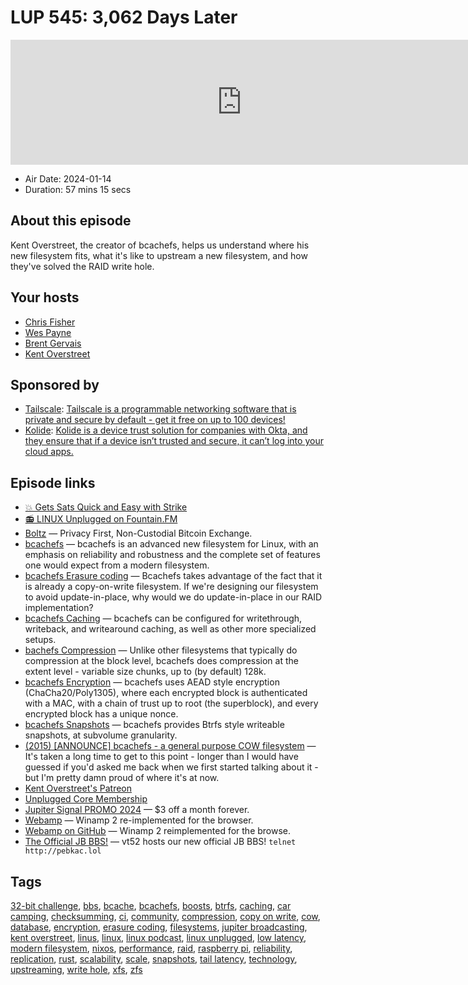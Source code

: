 # LUP 545: 3,062 Days Later

<iframe src="https://player.fireside.fm/v2/RUkczH-V+1S4LfT5e?theme=dark" width="740" height="200" frameborder="0" scrolling="no"></iframe>

* Air Date: 2024-01-14
* Duration: 57 mins 15 secs

## About this episode

Kent Overstreet, the creator of bcachefs, helps us understand where his new filesystem fits, what it's like to upstream a new filesystem, and how they've solved the RAID write hole.

## Your hosts
* [Chris Fisher](https://linuxunplugged.com/hosts/chrislas)
* [Wes Payne](https://linuxunplugged.com/hosts/wes)
* [Brent Gervais](https://linuxunplugged.com/hosts/brent)
* [Kent Overstreet](https://linuxunplugged.com/guests/kentoverstreet)

## Sponsored by

  * [Tailscale](http://tailscale.com/linuxunplugged): [Tailscale is a programmable networking software that is private and secure by default - get it free on up to 100 devices!](http://tailscale.com/linuxunplugged)
  * [Kolide](https://kolide.com/unplugged): [Kolide is a device trust solution for companies with Okta, and they ensure that if a device isn’t trusted and secure, it can’t log into your cloud apps.](https://kolide.com/unplugged)



## Episode links

  * [💥 Gets Sats Quick and Easy with Strike](https://strike.me/ "💥 Gets Sats Quick and Easy with Strike")
  * [📻 LINUX Unplugged on Fountain.FM](https://www.fountain.fm/show/dWiuBeqpDSM86AwXRXov "📻 LINUX Unplugged on Fountain.FM")
  * [Boltz](https://boltz.exchange/ "Boltz") — Privacy First, Non-Custodial Bitcoin Exchange.
  * [bcachefs](https://bcachefs.org/ "bcachefs") — bcachefs is an advanced new filesystem for Linux, with an emphasis on reliability and robustness and the complete set of features one would expect from a modern filesystem. 
  * [bcachefs Erasure coding](https://bcachefs.org/ErasureCoding/ "bcachefs Erasure coding") — Bcachefs takes advantage of the fact that it is already a copy-on-write filesystem. If we're designing our filesystem to avoid update-in-place, why would we do update-in-place in our RAID implementation?
  * [bcachefs Caching](https://bcachefs.org/Caching/ "bcachefs Caching") — bcachefs can be configured for writethrough, writeback, and writearound caching, as well as other more specialized setups. 
  * [bachefs Compression](https://bcachefs.org/Compression/ "bachefs Compression") — Unlike other filesystems that typically do compression at the block level, bcachefs does compression at the extent level - variable size chunks, up to (by default) 128k.
  * [bcachefs Encryption](https://bcachefs.org/Encryption/ "bcachefs Encryption") — bcachefs uses AEAD style encryption (ChaCha20/Poly1305), where each encrypted block is authenticated with a MAC, with a chain of trust up to root (the superblock), and every encrypted block has a unique nonce. 
  * [bcachefs Snapshots](https://bcachefs.org/Snapshots/ "bcachefs Snapshots") — bcachefs provides Btrfs style writeable snapshots, at subvolume granularity. 
  * [(2015) [ANNOUNCE] bcachefs - a general purpose COW filesystem](https://lkml.org/lkml/2015/8/21/22 "\(2015\) \[ANNOUNCE\] bcachefs - a general purpose COW filesystem") — It's taken a long time to get to this point - longer than I would have guessed if you'd asked me back when we first started talking about it - but I'm pretty damn proud of where it's at now.
  * [Kent Overstreet's Patreon](https://www.patreon.com/bcachefs "Kent Overstreet's Patreon")
  * [Unplugged Core Membership](https://unpluggedcore.com/ "Unplugged Core Membership")
  * [Jupiter Signal PROMO 2024](https://jupitersignal.memberful.com/checkout?plan=74364&coupon=2024 "Jupiter Signal PROMO 2024") — $3 off a month forever. 
  * [Webamp](https://webamp.org/ "Webamp") — Winamp 2 re-implemented for the browser. 
  * [Webamp on GitHub](https://github.com/captbaritone/webamp "Webamp on GitHub") — Winamp 2 reimplemented for the browse. 
  * [The Official JB BBS!](http://pebkac.lol "The Official JB BBS!") — vt52 hosts our new official JB BBS! `telnet http://pebkac.lol`



## Tags

[32-bit challenge](https://linuxunplugged.com/tags/32-bit%20challenge), [bbs](https://linuxunplugged.com/tags/bbs), [bcache](https://linuxunplugged.com/tags/bcache), [bcachefs](https://linuxunplugged.com/tags/bcachefs), [boosts](https://linuxunplugged.com/tags/boosts), [btrfs](https://linuxunplugged.com/tags/btrfs), [caching](https://linuxunplugged.com/tags/caching), [car camping](https://linuxunplugged.com/tags/car%20camping), [checksumming](https://linuxunplugged.com/tags/checksumming), [ci](https://linuxunplugged.com/tags/ci), [community](https://linuxunplugged.com/tags/community), [compression](https://linuxunplugged.com/tags/compression), [copy on write](https://linuxunplugged.com/tags/copy%20on%20write), [cow](https://linuxunplugged.com/tags/cow), [database](https://linuxunplugged.com/tags/database), [encryption](https://linuxunplugged.com/tags/encryption), [erasure coding](https://linuxunplugged.com/tags/erasure%20coding), [filesystems](https://linuxunplugged.com/tags/filesystems), [jupiter broadcasting](https://linuxunplugged.com/tags/jupiter%20broadcasting), [kent overstreet](https://linuxunplugged.com/tags/kent%20overstreet), [linus](https://linuxunplugged.com/tags/linus), [linux](https://linuxunplugged.com/tags/linux), [linux podcast](https://linuxunplugged.com/tags/linux%20podcast), [linux unplugged](https://linuxunplugged.com/tags/linux%20unplugged), [low latency](https://linuxunplugged.com/tags/low%20latency), [modern filesystem](https://linuxunplugged.com/tags/modern%20filesystem), [nixos](https://linuxunplugged.com/tags/nixos), [performance](https://linuxunplugged.com/tags/performance), [raid](https://linuxunplugged.com/tags/raid), [raspberry pi](https://linuxunplugged.com/tags/raspberry%20pi), [reliability](https://linuxunplugged.com/tags/reliability), [replication](https://linuxunplugged.com/tags/replication), [rust](https://linuxunplugged.com/tags/rust), [scalability](https://linuxunplugged.com/tags/scalability), [scale](https://linuxunplugged.com/tags/scale), [snapshots](https://linuxunplugged.com/tags/snapshots), [tail latency](https://linuxunplugged.com/tags/tail%20latency), [technology](https://linuxunplugged.com/tags/technology), [upstreaming](https://linuxunplugged.com/tags/upstreaming), [write hole](https://linuxunplugged.com/tags/write%20hole), [xfs](https://linuxunplugged.com/tags/xfs), [zfs](https://linuxunplugged.com/tags/zfs)